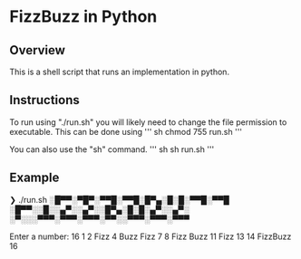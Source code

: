 # FizzBuzz in Python
## Overview
This is a shell script that runs an implementation in python. 
## Instructions
To run using "./run.sh" you will likely need to change the file permission to executable.
This can be done using 
''' sh
chmod 755 run.sh
'''

You can also use the "sh" command.
''' sh
sh run.sh
'''
## Example
❯ ./run.sh
░█▀▀░▀█▀░▀▀█░▀▀█░█▀▄░█░█░▀▀█░▀▀█
░█▀▀░░█░░▄▀░░▄▀░░█▀▄░█░█░▄▀░░▄▀░
░▀░░░▀▀▀░▀▀▀░▀▀▀░▀▀░░▀▀▀░▀▀▀░▀▀▀

Enter a number: 
16
1
2
Fizz
4
Buzz
Fizz
7
8
Fizz
Buzz
11
Fizz
13
14
FizzBuzz
16

